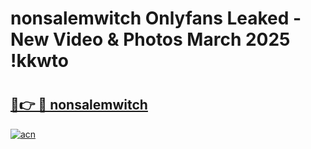 # nonsalemwitch Onlyfans Leaked - New Video & Photos March 2025 !kkwto

# <h2><a href="https://f5dsbr.iuczelnia.edu.pl?title=nonsalemwitch&ref=kkwto">🔗👉 🔴 nonsalemwitch</a></h2>

[![acn](https://github.com/user-attachments/assets/0f9c940e-d8b0-45ae-aac7-cd30a18b3e1c)](https://f5dsbr.iuczelnia.edu.pl?title=nonsalemwitch&ref=kkwto)

